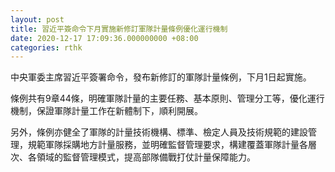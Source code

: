 ```yaml
---
layout: post
title: 習近平簽命令下月實施新修訂軍隊計量條例優化運行機制
date: 2020-12-17 17:09:36.000000000 +08:00
categories: rthk
---
```


中央軍委主席習近平簽署命令，發布新修訂的軍隊計量條例，下月1日起實施。

條例共有9章44條，明確軍隊計量的主要任務、基本原則、管理分工等，優化運行機制，保證軍隊計量工作在新體制下，順利開展。

另外，條例亦健全了軍隊的計量技術機構、標準、檢定人員及技術規範的建設管理，規範軍隊採購地方計量服務，並明確監督管理要求，構建覆蓋軍隊計量各層次、各領域的監督管理模式，提高部隊備戰打仗計量保障能力。
